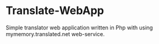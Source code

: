 Translate-WebApp
================

Simple translator web application written in Php with using mymemory.translated.net web-service.
